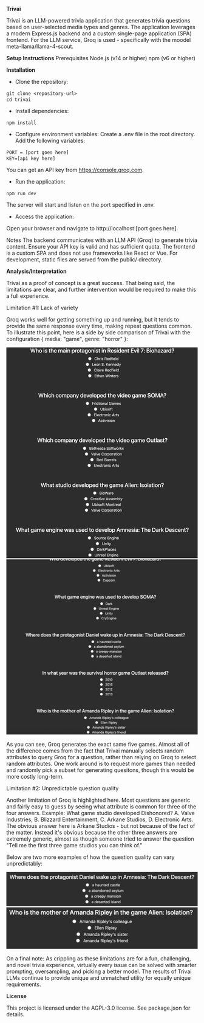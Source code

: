 **Trivai**

Trivai is an LLM-powered trivia application that generates trivia questions based on user-selected media types and genres. The application leverages a modern Express.js backend and a custom single-page application (SPA) frontend. For the LLM service, Groq is used - specifically with the moodel meta-llama/llama-4-scout.

**Setup Instructions**
Prerequisites
Node.js (v14 or higher)
npm (v6 or higher)

**Installation**

- Clone the repository:
```
git clone <repository-url>
cd trivai
```
- Install dependencies:
```
npm install
```
- Configure environment variables:
Create a .env file in the root directory.
Add the following variables:
```
PORT = [port goes here]
KEY=[api key here]
```
You can get an API key from https://console.groq.com.
 - Run the application:
```
npm run dev
```

The server will start and listen on the port specified in .env.

 - Access the application:

Open your browser and navigate to http://localhost:[port goes here].

Notes
The backend communicates with an LLM API (Groq) to generate trivia content. Ensure your API key is valid and has sufficient quota.
The frontend is a custom SPA and does not use frameworks like React or Vue.
For development, static files are served from the public/ directory.

**Analysis/Interpretation**

Trivai as a proof of concept is a great success. That being said, the limitations are clear, and further intervention would be required to make this a full experience. 

Limitation #1: Lack of variety

Groq works well for getting something up and running, but it tends to provide the same response every time, making repeat questions common. To illustrate this point, here is a side by side comparison of Trivai with the configuration { media: "game", genre: "horror" }:

![Example 1](readme/horrorGame1.png) ![Example 2 (same prompt as example 1)](readme/horrorGame2.png)

As you can see, Groq generates the exact same five games. Almost all of the difference comes from the fact that Trivai manually selects random attributes to query Groq for a question, rather than relying on Groq to select random attributes. One work around is to request more games than needed and randomly pick a subset for generating quesitons, though this would be more costly long-term. 

Limitation #2: Unpredictable question quality

Another limitation of Groq is highlighted here. Most questions are generic and fairly easy to guess by seeing what attribute is common for three of the four answers. Example: What game studio developed Dishonored? A. Valve Industries, B. Blizzard Entertainment, C. Arkane Studios, D. Electronic Arts. The obvious answer here is Arkane Studios - but not because of the fact of the matter. Instead it's obvious because the other three answers are extremely generic, almost as though someone tried to answer the question "Tell me the first three game studios you can think of."

Below are two more examples of how the question quality can vary unpredictably:

![Good question](readme/goodAnswers.png) ![Bad question](readme/badAnswers.png)

On a final note: As crippling as these limitations are for a fun, challenging, and novel trivia experience, virtually every issue can be solved with smarter prompting, oversampling, and picking a better model. The results of Trivai LLMs continue to provide unique and unmatched utility for equally unique requirements.

**License**

This project is licensed under the AGPL-3.0 license. See package.json for details.